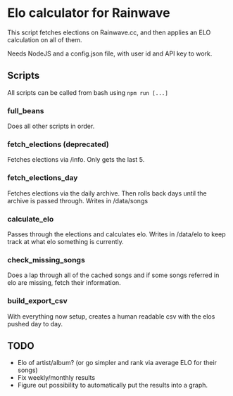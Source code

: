 # Elo calculator for Rainwave

This script fetches elections on Rainwave.cc, and then applies an ELO calculation on all of them.

Needs NodeJS and a config.json file, with user id and API key to work.

## Scripts

All scripts can be called from bash using `npm run [...]`

### full_beans

Does all other scripts in order.

### fetch_elections (deprecated)

Fetches elections via /info. Only gets the last 5.

### fetch_elections_day

Fetches elections via the daily archive. Then rolls back days until the archive is passed through. Writes in /data/songs

### calculate_elo

Passes through the elections and calculates elo. Writes in /data/elo to keep track at what elo something is currently.

### check_missing_songs

Does a lap through all of the cached songs and if some songs referred in elo are missing, fetch their information.

### build_export_csv

With everything now setup, creates a human readable csv with the elos pushed day to day.

## TODO

- Elo of artist/album? (or go simpler and rank via average ELO for their songs)
- Fix weekly/monthly results
- Figure out possibility to automatically put the results into a graph.